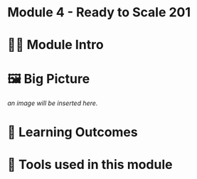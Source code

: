 # Module 4 - Ready to Scale 201

> 

# 🧑‍🍳 Module Intro


# 🖼️ Big Picture
_an image will be inserted here._

# 🔮 Learning Outcomes


# 🔨 Tools used in this module
